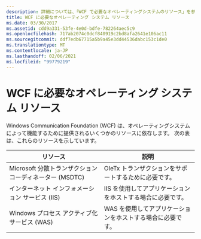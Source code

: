 ```yaml
---
description: 詳細については、「WCF で必要なオペレーティングシステムのリソース」を参照してください。
title: WCF に必要なオペレーティング システム リソース
ms.date: 03/30/2017
ms.assetid: cdd9a331-53fe-4e0d-bdfe-782264aec5c9
ms.openlocfilehash: 717ab2074c0dcf840919c2bd8afa2641e106ac11
ms.sourcegitcommit: ddf7edb67715a5b9a45e3dd44536dabc153c1de0
ms.translationtype: MT
ms.contentlocale: ja-JP
ms.lasthandoff: 02/06/2021
ms.locfileid: "99779219"
---
```

# <a name="operating-system-resources-required-by-wcf"></a>WCF に必要なオペレーティング システム リソース

Windows Communication Foundation (WCF) は、オペレーティングシステムによって機能するために提供されるいくつかのリソースに依存します。 次の表は、これらのリソースを示しています。

|リソース|説明|
|--------------|-----------------|
|Microsoft 分散トランザクション コーディネーター (MSDTC)|OleTx トランザクションをサポートするために必要です。|
|インターネット インフォメーション サービス (IIS)|IIS を使用してアプリケーションをホストする場合に必要です。|
|Windows プロセス アクティブ化サービス (WAS)|WAS を使用してアプリケーションをホストする場合に必要です。|
